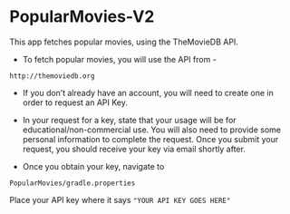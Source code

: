 # PopularMovies-V2

This app fetches popular movies, using the TheMovieDB API.

* To fetch popular movies, you will use the API from -

```
http://themoviedb.org
```

* If you don’t already have an account, you will need to
create one in order to request an API Key.

* In your request for a key, state that your usage
will be for educational/non-commercial use.
You will also need to provide some personal information to complete the request.
Once you submit your request, you should receive your key via email shortly after.

* Once you obtain your key, navigate to
```
PopularMovies/gradle.properties
```

Place your API key where it says `"YOUR API KEY GOES HERE"`
